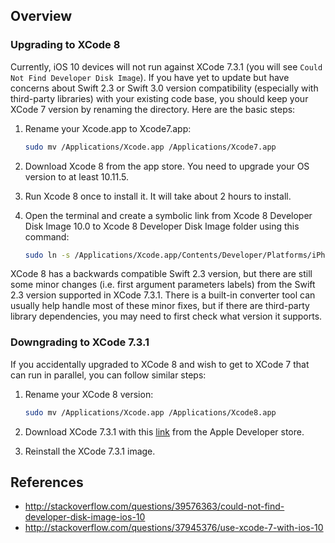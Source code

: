 ## Overview

### Upgrading to XCode 8

Currently, iOS 10 devices will not run against XCode 7.3.1 (you will see `Could Not Find Developer Disk Image`).  If you have yet to update but have concerns about Swift 2.3 or Swift 3.0 version compatibility (especially with third-party libraries) with your existing code base, you should keep your XCode 7 version by renaming the directory.  Here are the basic steps:

1. Rename your Xcode.app to Xcode7.app:

   ```bash
   sudo mv /Applications/Xcode.app /Applications/Xcode7.app
   ```

2. Download Xcode 8 from the app store.  You need to upgrade your OS version to at least 10.11.5.
3. Run Xcode 8 once to install it.  It will take about 2 hours to install.
4. Open the terminal and create a symbolic link from Xcode 8 Developer Disk Image 10.0 to Xcode 8 Developer 
Disk Image folder using this command:

    ```bash 
    sudo ln -s /Applications/Xcode.app/Contents/Developer/Platforms/iPhoneOS.platform/DeviceSupport/10.0 (14A345)/ /Applications/Xcode7.app/Contents/Developer/Platforms/iPhoneOS.platform/DeviceSupport/10.0
     ```

XCode 8 has a backwards compatible Swift 2.3 version, but there are still some minor changes (i.e. first argument parameters labels) from the Swift 2.3 version supported in XCode 7.3.1.  There is a built-in converter tool can usually help handle most of these minor fixes, but if there are third-party library dependencies, you may need to first check what version it supports.  

### Downgrading to XCode 7.3.1

If you accidentally upgraded to XCode 8 and wish to get to XCode 7 that can run in parallel, you can follow similar steps:

1. Rename your XCode 8 version:

   ```bash
   sudo mv /Applications/Xcode.app /Applications/Xcode8.app
   ```

2. Download XCode 7.3.1 with this [link](http://adcdownload.apple.com/Developer_Tools/Xcode_7.3.1/Xcode_7.3.1.dmg) from the Apple Developer store.

3. Reinstall the XCode 7.3.1 image.

## References

* <http://stackoverflow.com/questions/39576363/could-not-find-developer-disk-image-ios-10>
* <http://stackoverflow.com/questions/37945376/use-xcode-7-with-ios-10>